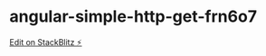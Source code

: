 # angular-simple-http-get-frn6o7

[Edit on StackBlitz ⚡️](https://stackblitz.com/edit/angular-simple-http-get-frn6o7)